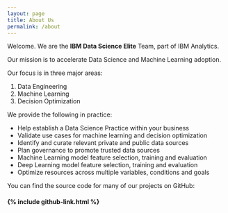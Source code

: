 ```yaml
---
layout: page
title: About Us
permalink: /about
---
```


Welcome. We are the **IBM Data Science Elite** Team, part of IBM Analytics.

Our mission is to accelerate Data Science and Machine Learning adoption.

Our focus is in three major areas:
1. Data Engineering
2. Machine Learning
3. Decision Optimization

We provide the following in practice:
- Help establish a Data Science Practice within your business
- Validate use cases for machine learning and decision optimization
- Identify and curate relevant private and public data sources
- Plan governance to promote trusted data sources
- Machine Learning model feature selection, training and evaluation
- Deep Learning model feature selection, training and evaluation
- Optimize resources across multiple variables, conditions and goals

You can find the source code for many of our projects on GitHub:
<h4>{% include github-link.html %}</h4>
